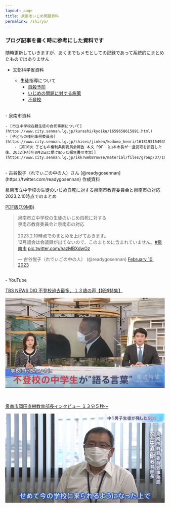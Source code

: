 ```yaml
---
layout: page
title: 泉南市いじめ問題資料
permalink: /shiryo/
---
```

### ブログ記事を書く時に参考にした資料です　　

随時更新していきますが、あくまでもメモとしての記録であって系統的にまとめたものではありません  

- 文部科学省資料

  - 生徒指導について
    - [自殺予防](https://www.mext.go.jp/a_menu/shotou/seitoshidou/1302907.htm)
    - [いじめの問題に対する施策](https://www.mext.go.jp/a_menu/shotou/seitoshidou/1302904.htm)
    - [不登校](https://www.mext.go.jp/a_menu/shotou/seitoshidou/1302905.htm)  
<br />
- 泉南市資料

	- [市立中学校在籍生徒の自死事案について](https://www.city.sennan.lg.jp/kurashi/kyoiku/1659658615891.html)
	- [子どもの権利条例委員会](https://www.city.sennan.lg.jp/shisei/jinken/kodomo_kenri/1618195154945.html)
		- [第10次 子どもの権利条例委員会報告 本文 PDF （山本市長が一旦受取を拒否した後、2032(R4)年8月2日に受け取った報告書の本文）](https://www.city.sennan.lg.jp/ikkrwebBrowse/material/files/group/37/10jihoukoku2.pdf)  
<br />
- 古谷悦子（れでぃごの中の人）さん [@readygosennan](https://twitter.com/readygosennan) 作成資料  

泉南市立中学校の生徒のいじめ自死に対する泉南市教育委員会と泉南市の対応  
2023.2.10時点でのまとめ

[PDF版(7.9MB)](/assets/docs/readygoreport.pdf)

<blockquote class="twitter-tweet"><p lang="ja" dir="ltr">泉南市立中学校の生徒のいじめ自死に対する<br>泉南市教育委員会と泉南市の対応<br><br>2023.2.10時点でのまとめを上げておきます。<br>12月議会は会議録が出てないので、このまとめに含まれていません。<a href="https://twitter.com/hashtag/%E6%B3%89%E5%8D%97%E5%B8%82?src=hash&amp;ref_src=twsrc%5Etfw">#泉南市</a> <a href="https://t.co/hazMBXdwOz">pic.twitter.com/hazMBXdwOz</a></p>&mdash; 古谷悦子（れでぃごの中の人） (@readygosennan) <a href="https://twitter.com/readygosennan/status/1623871164660711424?ref_src=twsrc%5Etfw">February 10, 2023</a></blockquote> <script async src="https://platform.twitter.com/widgets.js" charset="utf-8"></script>

<br />
- YouTube

[TBS NEWS DIG 不登校過去最多、１３歳の声【報道特集】](https://youtu.be/oEhZ-oJ9Uuo)  

[![報道特集 不登校過去最多１３歳の声](/assets/images/shiryo-001.jpg)](https://youtu.be/oEhZ-oJ9Uuo)  

<br />

[泉南市岡田直樹教育部長インタビュー １３分５秒〜](https://youtu.be/oEhZ-oJ9Uuo?t=785)

[![泉南市岡田直樹教育部長インタビュー](/assets/images/shiryo-002.jpg)](https://youtu.be/oEhZ-oJ9Uuo?t=785)
